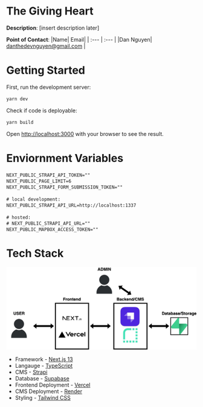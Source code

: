 # The Giving Heart

**Description**: [insert description later]

**Point of Contact**:
|Name| Email|
| :--- | :--- |
|Dan Nguyen| danthedevnguyen@gmail.com |

# Getting Started

First, run the development server:

```bash
yarn dev
```

Check if code is deployable:
```bash
yarn build
```

Open [http://localhost:3000](http://localhost:3000) with your browser to see the result.

# Enviornment Variables

```
NEXT_PUBLIC_STRAPI_API_TOKEN=""
NEXT_PUBLIC_PAGE_LIMIT=6
NEXT_PUBLIC_STRAPI_FORM_SUBMISSION_TOKEN=""

# local development:
NEXT_PUBLIC_STRAPI_API_URL=http://localhost:1337

# hosted:
# NEXT_PUBLIC_STRAPI_API_URL=""
NEXT_PUBLIC_MAPBOX_ACCESS_TOKEN=""
```

# Tech Stack

![Tech Stack](tech-stack.jpg)

- Framework - [Next.js 13](https://nextjs.org/)
- Langauge - [TypeScript](https://www.typescriptlang.org/docs/handbook/intro.html)
- CMS - [Strapi](https://docs.strapi.io/)
- Database - [Supabase](https://supabase.com/docs)
- Frontend Deployment - [Vercel](https://vercel.com/docs)
- CMS Deployment - [Render](https://render.com/docs)
- Styling - [Tailwind CSS](https://tailwindcss.com/docs/installation)
